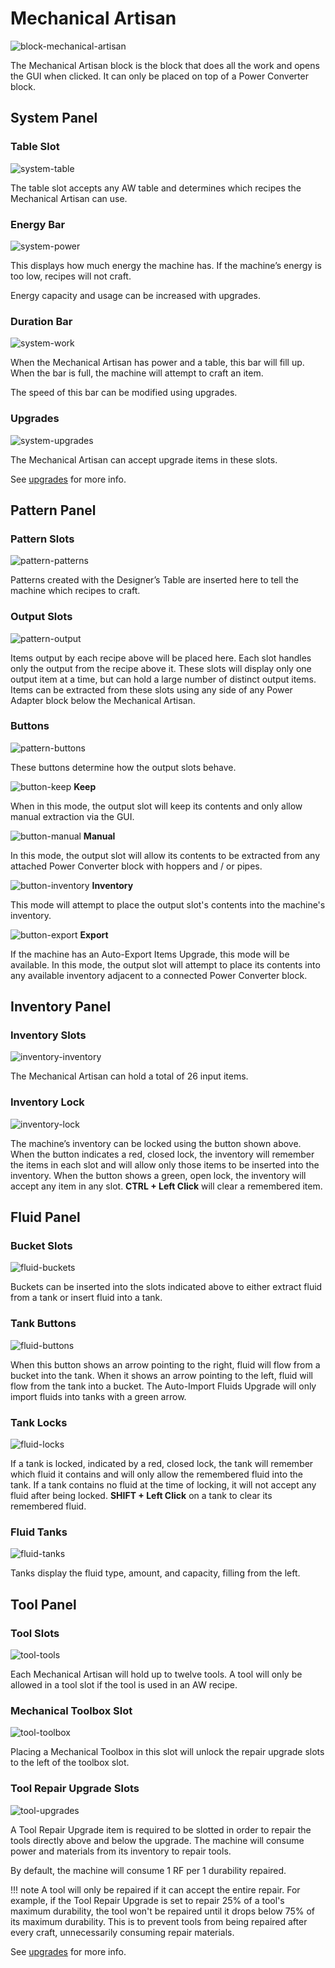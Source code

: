 # Mechanical Artisan

![block-mechanical-artisan](img/block-mechanical-artisan.png)

The Mechanical Artisan block is the block that does all the work and opens the GUI when clicked. It can only be placed on top of a Power Converter block.

## System Panel

### Table Slot

![system-table](img/system-table.png)

The table slot accepts any AW table and determines which recipes the Mechanical Artisan can use.

### Energy Bar

![system-power](img/system-power.png)

This displays how much energy the machine has. If the machine’s energy is too low, recipes will not craft.

Energy capacity and usage can be increased with upgrades.

### Duration Bar

![system-work](img/system-work.png)

When the Mechanical Artisan has power and a table, this bar will fill up. When the bar is full, the machine will attempt to craft an item.

The speed of this bar can be modified using upgrades.

### Upgrades

![system-upgrades](img/system-upgrades.png)

The Mechanical Artisan can accept upgrade items in these slots.

See [upgrades](upgrades.md) for more info.

## Pattern Panel

### Pattern Slots

![pattern-patterns](img/pattern-patterns.png)

Patterns created with the Designer’s Table are inserted here to tell the machine which recipes to craft.

### Output Slots

![pattern-output](img/pattern-output.png)

Items output by each recipe above will be placed here. Each slot handles only the output from the recipe above it. These slots will display only one output item at a time, but can hold a large number of distinct output items. Items can be extracted from these slots using any side of any Power Adapter block below the Mechanical Artisan.

### Buttons

![pattern-buttons](img/pattern-buttons.png)

These buttons determine how the output slots behave.

![button-keep](img/button-keep.png) **Keep**

When in this mode, the output slot will keep its contents and only allow manual extraction via the GUI.

![button-manual](img/button-manual.png) **Manual**

In this mode, the output slot will allow its contents to be extracted from any attached Power Converter block with hoppers and / or pipes.

![button-inventory](img/button-inventory.png) **Inventory**

This mode will attempt to place the output slot's contents into the machine's inventory.

![button-export](img/button-export.png) **Export**

If the machine has an Auto-Export Items Upgrade, this mode will be available. In this mode, the output slot will attempt to place its contents into any available inventory adjacent to a connected Power Converter block.

## Inventory Panel

### Inventory Slots

![inventory-inventory](img/inventory-inventory.png)

The Mechanical Artisan can hold a total of 26 input items.

### Inventory Lock

![inventory-lock](img/inventory-lock.png)

The machine’s inventory can be locked using the button shown above. When the button indicates a red, closed lock, the inventory will remember the items in each slot and will allow only those items to be inserted into the inventory. When the button shows a green, open lock, the inventory will accept any item in any slot. **CTRL + Left Click** will clear a remembered item.

## Fluid Panel

### Bucket Slots

![fluid-buckets](img/fluid-buckets.png)

Buckets can be inserted into the slots indicated above to either extract fluid from a tank or insert fluid into a tank.

### Tank Buttons

![fluid-buttons](img/fluid-buttons.png)

When this button shows an arrow pointing to the right, fluid will flow from a bucket into the tank. When it shows an arrow pointing to the left, fluid will flow from the tank into a bucket. The Auto-Import Fluids Upgrade will only import fluids into tanks with a green arrow.

### Tank Locks

![fluid-locks](img/fluid-locks.png)

If a tank is locked, indicated by a red, closed lock, the tank will remember which fluid it contains and will only allow the remembered fluid into the tank. If a tank contains no fluid at the time of locking, it will not accept any fluid after being locked. **SHIFT + Left Click** on a tank to clear its remembered fluid.

### Fluid Tanks

![fluid-tanks](img/fluid-tanks.png)

Tanks display the fluid type, amount, and capacity, filling from the left.

## Tool Panel

### Tool Slots

![tool-tools](img/tool-tools.png)

Each Mechanical Artisan will hold up to twelve tools. A tool will only be allowed in a tool slot if the tool is used in an AW recipe.

### Mechanical Toolbox Slot

![tool-toolbox](img/tool-toolbox.png)

Placing a Mechanical Toolbox in this slot will unlock the repair upgrade slots to the left of the toolbox slot.

### Tool Repair Upgrade Slots

![tool-upgrades](img/tool-upgrades.png)

A Tool Repair Upgrade item is required to be slotted in order to repair the tools directly above and below the upgrade. The machine will consume power and materials from its inventory to repair tools.

By default, the machine will consume 1 RF per 1 durability repaired.

!!! note
    A tool will only be repaired if it can accept the entire repair. For example, if the Tool Repair Upgrade is set to repair 25% of a tool's maximum durability, the tool won't be repaired until it drops below 75% of its maximum durability. This is to prevent tools from being repaired after every craft, unnecessarily consuming repair materials.

See [upgrades](upgrades.md) for more info.